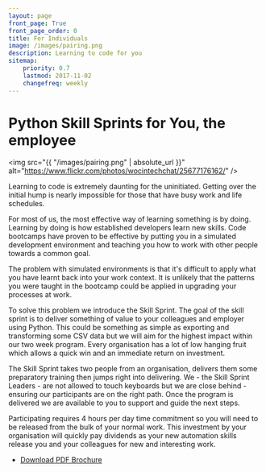 ```yaml
---
layout: page
front_page: True
front_page_order: 0
title: For Individuals
image: /images/pairing.png
description: Learning to code for you
sitemap:
    priority: 0.7
    lastmod: 2017-11-02
    changefreq: weekly
---
```


# Python Skill Sprints for You, the employee

<span class="image left"><img src="{{ "/images/pairing.png" | absolute_url }}" alt="https://www.flickr.com/photos/wocintechchat/25677176162/" /></span>

Learning to code is extremely daunting for the uninitiated. Getting over the initial hump is nearly impossible for those that have busy work and life schedules.

For most of us, the most effective way of learning something is by doing. Learning by doing is how established developers learn new skills. Code bootcamps have proven to be effective by putting you in a simulated development environment and teaching you how to work with other people towards a common goal.

The problem with simulated environments is that it's difficult to apply what you have learnt back into your work context. It is unlikely that the patterns you were taught in the bootcamp could be applied in upgrading your processes at work.

To solve this problem we introduce the Skill Sprint. The goal of the skill sprint is to deliver something of value to your colleagues and employer using Python. This could be something as simple as exporting and transforming some CSV data but we will aim for the highest impact within our two week program. Every organisation has a lot of low hanging fruit which allows a quick win and an immediate return on investment.

The Skill Sprint takes two people from an organisation, delivers them some preparatory training then jumps right into delivering. We - the Skill Sprint Leaders - are not allowed to touch keyboards but we are close behind - ensuring our participants are on the right path. Once the program is delivered we are available to you to support and guide the next steps.

Participating requires 4 hours per day time commitment so you will need to be released from the bulk of your normal work. This investment by your organisation will quickly pay dividends as your new automation skills release you and your colleagues for new and interesting work.

<ul class="actions fit">
	<li><a href="/assets/docs/Python_Skill_Sprint_brochure.pdf" download class="button fit">Download PDF Brochure</a></li>
</ul>